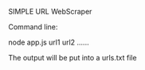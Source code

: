 SIMPLE URL WebScraper

Command line:

node app.js url1 url2 ......

The output will be put into a urls.txt file
